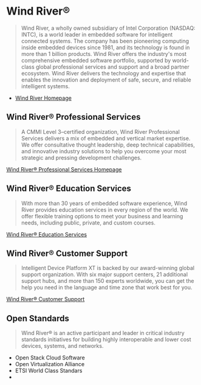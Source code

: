 Wind River®
==

> Wind River, a wholly owned subsidiary of Intel Corporation (NASDAQ: INTC), is a world leader in embedded software for intelligent connected systems. The company has been pioneering computing inside embedded devices since 1981, and its technology is found in more than 1 billion products. Wind River offers the industry's most comprehensive embedded software portfolio, supported by world-class global professional services and support and a broad partner ecosystem. Wind River delivers the technology and expertise that enables the innovation and deployment of safe, secure, and reliable intelligent systems. 

- [Wind River Homepage](http://www.windriver.com/)

## Wind River® Professional Services

> A CMMI Level 3–certified organization, Wind River Professional Services delivers a mix of embedded and vertical market expertise. We offer consultative thought leadership, deep technical capabilities, and innovative industry solutions to help you overcome your most strategic and pressing development challenges.

[Wind River® Professional Services Homepage](http://www.windriver.com/services/)

## Wind River® Education Services

> With more than 30 years of embedded software experience, Wind River provides education services in every region of the world. We offer flexible training options to meet your business and learning needs, including public, private, and custom courses.

[Wind River® Education Services](http://www.windriver.com/education/)

## Wind River® Customer Support
 
> Intelligent Device Platform XT is backed by our award-winning global support organization. With six major support centers, 21 additional support hubs, and more than 150 experts worldwide, you can get the help you need in the language and time zone that work best for you. 

[Wind River® Customer Support](http://www.windriver.com/support/)

## Open Standards

> Wind River® is an active participant and leader in critical industry standards initiatives for building highly interoperable and lower cost devices, systems, and networks.

- Open Stack Cloud Software
- Open Virtualization Alliance
- ETSI World Class Standars
- 